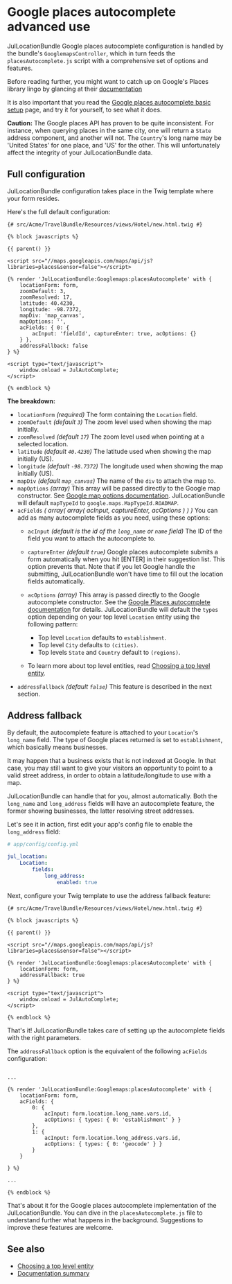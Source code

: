 Google places autocomplete advanced use
=======================================

JulLocationBundle Google places autocomplete configuration is handled by 
the bundle's `GooglemapsController`, which in turn feeds the `placesAutocomplete.js`
script with a comprehensive set of options and features.

Before reading further, you might want to catch up on Google's Places library lingo
by glancing at their [documentation](http://developers.google.com/maps/documentation/javascript/places)

It is also important that you read the [Google places autocomplete basic setup](google_places_autocomplete_basic_setup.md) page,
and try it for yourself, to see what it does.

**Caution:** The Google places API has proven to be quite inconsistent. For instance, when
querying places in the same city, one will return a `State` address component, and another
will not. The `Country`'s long name may be 'United States' for one place, and 'US' for the
other. This will unfortunately affect the integrity of your JulLocationBundle data.

## Full configuration

JulLocationBundle configuration takes place in the Twig template where your form resides.

Here's the full default configuration:

``` twig
{# src/Acme/TravelBundle/Resources/views/Hotel/new.html.twig #}

{% block javascripts %}

{{ parent() }}

<script src="//maps.googleapis.com/maps/api/js?libraries=places&sensor=false"></script>

{% render 'JulLocationBundle:Googlemaps:placesAutocomplete' with {
    locationForm: form,
    zoomDefault: 3,
    zoomResolved: 17,
    latitude: 40.4230,
    longitude: -98.7372,
    mapDiv: 'map_canvas',
    mapOptions: '',
    acFields: { 0: { 
        acInput: 'fieldId', captureEnter: true, acOptions: {}
    } },
    addressFallback: false
} %}

<script type="text/javascript">
    window.onload = JulAutoComplete;
</script>

{% endblock %}

```

**The breakdown:**

- `locationForm` _(required)_ The form containing the `Location` field.
- `zoomDefault` _(default `3`)_ The zoom level used when showing the map initially.
- `zoomResolved` _(default `17`)_ The zoom level used when pointing at a selected location.
- `latitude` _(default `40.4230`)_ The latitude used when showing the map initially (US).
- `longitude` _(default `-98.7372`)_ The longitude used when showing the map initially (US).
- `mapDiv` _(default `map_canvas`)_ The name of the `div` to attach the map to.
- `mapOptions` _(array)_ This array will be passed directly to the Google map constructor. See 
[Google map options documentation](http://developers.google.com/maps/documentation/javascript/tutorial#MapOptions). JulLocationBundle will default `mapTypeId` to `google.maps.MapTypeId.ROADMAP`.
- `acFields` _( array( array( acInput, captureEnter, acOptions ) ) )_ You can add as many autocomplete fields as you need, using these options:
    - `acInput` _(default is the id of the `long_name` or `name` field)_ The ID of the field you want to attach the autocomplete to.
    - `captureEnter` _(default `true`)_ Google places autocomplete submits a form automatically when you hit [ENTER] in their suggestion list. This option prevents that. Note that if you let Google handle the submitting, JulLocationBundle won't have time to fill out the location fields automatically.
    - `acOptions` _(array)_ This array is passed directly to the Google autocomplete constructor. See the [Google Places autocomplete documentation](http://developers.google.com/maps/documentation/javascript/places#places_autocomplete) for details. JulLocationBundle will default the `types` option depending on your top level `Location` entity using the following pattern:
        - Top level `Location` defaults to `establishment`.
        - Top level `City` defaults to `(cities)`.
        - Top levels `State` and `Country` default to `(regions)`.

    - To learn more about top level entities, read [Choosing a top level entity](top_level_entity.md).
- `addressFallback` _(default `false`)_ This feature is described in the next section.

## Address fallback

By default, the autocomplete feature is attached to your `Location`'s `long_name` field.
The type of Google places returned is set to `establishment`, which basically means businesses.

It may happen that a business exists that is not indexed at Google. In that case, you may
still want to give your visitors an opportunity to point to a valid street address, in order
to obtain a latitude/longitude to use with a map.

JulLocationBundle can handle that for you, almost automatically. Both the `long_name` and
`long_address` fields will have an autocomplete feature, the former showing businesses,
the latter resolving street addresses.

Let's see it in action, first edit your app's config file to enable the `long_address` field:

``` yaml
# app/config/config.yml

jul_location:
    Location:
        fields:
            long_address:
                enabled: true

```

Next, configure your Twig template to use the address fallback feature:

``` twig
{# src/Acme/TravelBundle/Resources/views/Hotel/new.html.twig #}

{% block javascripts %}

{{ parent() }}

<script src="//maps.googleapis.com/maps/api/js?libraries=places&sensor=false"></script>

{% render 'JulLocationBundle:Googlemaps:placesAutocomplete' with {
    locationForm: form,
    addressFallback: true
} %}

<script type="text/javascript">
    window.onload = JulAutoComplete;
</script>

{% endblock %}

```

That's it! JulLocationBundle takes care of setting up the autocomplete fields with the
right parameters.

The `addressFallback` option is the equivalent of the following `acFields` configuration:

``` twig

...

{% render 'JulLocationBundle:Googlemaps:placesAutocomplete' with {
    locationForm: form,
    acFields: {
        0: {
            acInput: form.location.long_name.vars.id,
            acOptions: { types: { 0: 'establishment' } }
        },
        1: {
            acInput: form.location.long_address.vars.id,
            acOptions: { types: { 0: 'geocode' } }
        }
    }

} %}

...

{% endblock %}

```

That's about it for the Google places autocomplete implementation of the JulLocationBundle.
You can dive in the `placesAutocomplete.js` file to understand further what happens in the
background. Suggestions to improve these features are welcome.

## See also

- [Choosing a top level entity](top_level_entity.md)
- [Documentation summary](index.md)

